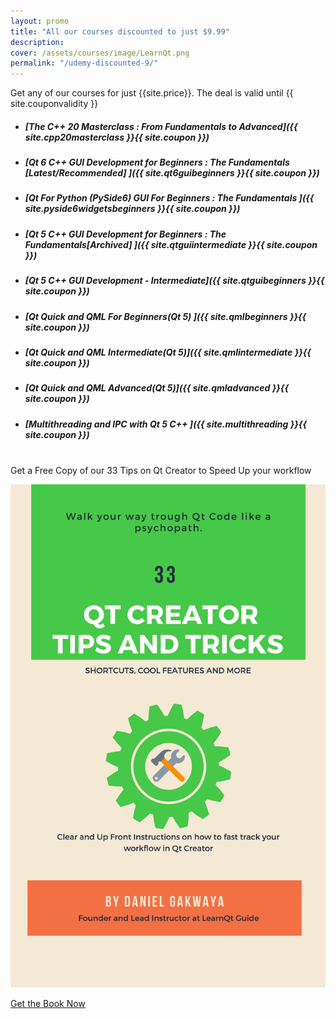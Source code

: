 ```yaml
---
layout: promo
title: "All our courses discounted to just $9.99"
description:
cover: /assets/courses/image/LearnQt.png
permalink: "/udemy-discounted-9/"
---
```


<div class="p-3">
  Get any of our courses for just {{site.price}}. The deal is valid until {{ site.couponvalidity }}
</div>


- ##### [The C++ 20 Masterclass : From Fundamentals to Advanced]({{ site.cpp20masterclass }}{{ site.coupon }})
- ##### [Qt 6 C++ GUI Development for Beginners : The Fundamentals [Latest/Recommended] ]({{ site.qt6guibeginners }}{{ site.coupon }})
- ##### [Qt For Python (PySide6) GUI For Beginners : The Fundamentals ]({{ site.pyside6widgetsbeginners }}{{ site.coupon }})
- ##### [Qt 5 C++ GUI Development for Beginners : The Fundamentals[Archived] ]({{ site.qtguiintermediate }}{{ site.coupon }})
- ##### [Qt 5 C++ GUI Development - Intermediate]({{ site.qtguibeginners }}{{ site.coupon }})
- ##### [Qt Quick and QML For Beginners(Qt 5) ]({{ site.qmlbeginners }}{{ site.coupon }})
- ##### [Qt Quick and QML Intermediate(Qt 5)]({{ site.qmlintermediate }}{{ site.coupon }})
- ##### [Qt Quick and QML Advanced(Qt 5)]({{ site.qmladvanced }}{{ site.coupon }})
- ##### [Multithreading and IPC with Qt 5 C++ ]({{ site.multithreading }}{{ site.coupon }})

<br>
<div class="alert bg-greens alert-dismissible fade show promosi" role="alert">
<div class="p-1">
 Get a Free Copy of our 33 Tips on Qt Creator to Speed Up your workflow
</div>
</div>


![Learn QT Books](/assets/books/image/qt_creator_guide.png)

<a href="https://mailchi.mp/a7c4442d916d/qt-creator-shortcuts" class="btn bg-green btn-success col-md-12 btn-lg">
Get the Book Now
</a>